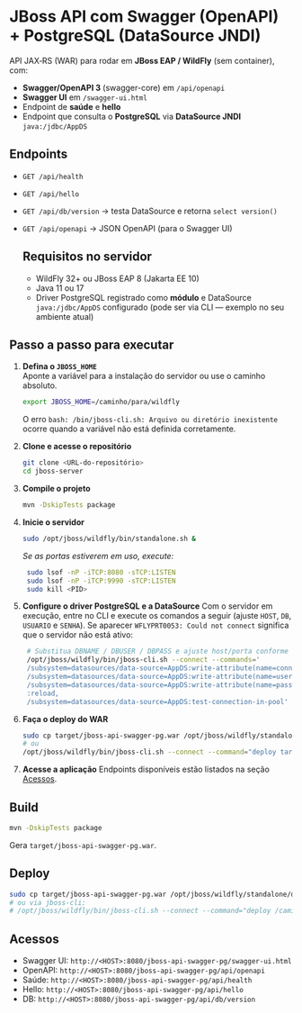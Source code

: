 # JBoss API com Swagger (OpenAPI) + PostgreSQL (DataSource JNDI)

API JAX‑RS (WAR) para rodar em **JBoss EAP / WildFly** (sem container), com:
- **Swagger/OpenAPI 3** (swagger-core) em `/api/openapi`
- **Swagger UI** em `/swagger-ui.html`
- Endpoint de **saúde** e **hello**
- Endpoint que consulta o **PostgreSQL** via **DataSource JNDI** `java:/jdbc/AppDS`

## Endpoints
- `GET /api/health`
- `GET /api/hello`
- `GET /api/db/version` → testa DataSource e retorna `select version()`
- `GET /api/openapi` → JSON OpenAPI (para o Swagger UI)

  ## Requisitos no servidor
  - WildFly 32+ ou JBoss EAP 8 (Jakarta EE 10)
  - Java 11 ou 17
  - Driver PostgreSQL registrado como **módulo** e DataSource `java:/jdbc/AppDS` configurado
  (pode ser via CLI — exemplo no seu ambiente atual)

## Passo a passo para executar

1. **Defina o `JBOSS_HOME`**  
   Aponte a variável para a instalação do servidor ou use o caminho absoluto.
   ```bash
   export JBOSS_HOME=/caminho/para/wildfly
   ```
   O erro `bash: /bin/jboss-cli.sh: Arquivo ou diretório inexistente` ocorre quando a
   variável não está definida corretamente.

2. **Clone e acesse o repositório**  
   ```bash
   git clone <URL-do-repositório>
   cd jboss-server
   ```

3. **Compile o projeto**
   ```bash
   mvn -DskipTests package
   ```

4. **Inicie o servidor**
   ```bash
   sudo /opt/jboss/wildfly/bin/standalone.sh &
   ```
   *Se as portas estiverem em uso, execute:*
   ```bash
    sudo lsof -nP -iTCP:8080 -sTCP:LISTEN
    sudo lsof -nP -iTCP:9990 -sTCP:LISTEN
    sudo kill <PID>
   ```

5. **Configure o driver PostgreSQL e a DataSource**
   Com o servidor em execução, entre no CLI e execute os comandos a seguir
   (ajuste `HOST`, `DB`, `USUARIO` e `SENHA`). Se aparecer
   `WFLYPRT0053: Could not connect` significa que o servidor não está ativo:
   ```bash
    # Substitua DBNAME / DBUSER / DBPASS e ajuste host/porta conforme seu cenário
    /opt/jboss/wildfly/bin/jboss-cli.sh --connect --commands='
    /subsystem=datasources/data-source=AppDS:write-attribute(name=connection-url,value="jdbc:postgresql://127.0.0.1:5432/DBNAME"),
    /subsystem=datasources/data-source=AppDS:write-attribute(name=user-name,value="DBUSER"),
    /subsystem=datasources/data-source=AppDS:write-attribute(name=password,value="DBPASS"),
    :reload,
    /subsystem=datasources/data-source=AppDS:test-connection-in-pool'
   ```

6. **Faça o deploy do WAR**
   ```bash
   sudo cp target/jboss-api-swagger-pg.war /opt/jboss/wildfly/standalone/deployments/
   # ou
   /opt/jboss/wildfly/bin/jboss-cli.sh --connect --command="deploy target/jboss-api-swagger-pg.war --force"
   ```

7. **Acesse a aplicação**
   Endpoints disponíveis estão listados na seção [Acessos](#acessos).

## Build
```bash
mvn -DskipTests package
```
Gera `target/jboss-api-swagger-pg.war`.

## Deploy
```bash
sudo cp target/jboss-api-swagger-pg.war /opt/jboss/wildfly/standalone/deployments/
# ou via jboss-cli:
# /opt/jboss/wildfly/bin/jboss-cli.sh --connect --command="deploy /caminho/jboss-api-swagger-pg.war --force"
```

## Acessos
- Swagger UI: `http://<HOST>:8080/jboss-api-swagger-pg/swagger-ui.html`
- OpenAPI:    `http://<HOST>:8080/jboss-api-swagger-pg/api/openapi`
- Saúde:      `http://<HOST>:8080/jboss-api-swagger-pg/api/health`
- Hello:      `http://<HOST>:8080/jboss-api-swagger-pg/api/hello`
- DB:         `http://<HOST>:8080/jboss-api-swagger-pg/api/db/version`
